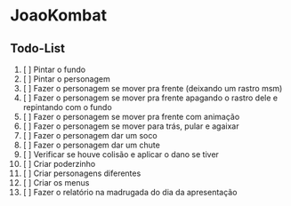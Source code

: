 # JoaoKombat

## Todo-List

1. [ ] Pintar o fundo 
2. [ ] Pintar o personagem 
3. [ ] Fazer o personagem se mover pra frente (deixando um rastro msm)
4. [ ] Fazer o personagem se mover pra frente apagando o rastro dele e repintando com o fundo
5. [ ] Fazer o personagem se mover pra frente com animação
6. [ ] Fazer o personagem se mover para trás, pular e agaixar
7. [ ] Fazer o personagem dar um soco
8. [ ] Fazer o personagem dar um chute
9. [ ] Verificar se houve colisão e aplicar o dano se tiver
10. [ ] Criar poderzinho
11. [ ] Criar personagens diferentes
12. [ ] Criar os menus
13. [ ] Fazer o relatório na madrugada do dia da apresentação